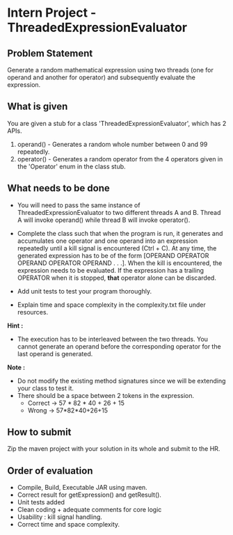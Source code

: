 # Intern Project - ThreadedExpressionEvaluator

## Problem Statement
Generate a random mathematical expression using two threads (one for operand 
and another for operator) and subsequently evaluate the expression. 

## What is given
You are given a stub for a class 'ThreadedExpressionEvaluator', which has 2 
APIs.

1. operand() - Generates a random whole number between 0 and 99 repeatedly.
2. operator() - Generates a random operator from the 4 operators given in the
 'Operator' enum in the class stub.

## What needs to be done

- You will need to pass the same instance of ThreadedExpressionEvaluator to two
different threads A and B. Thread A will invoke operand() while thread B will 
invoke operator(). 

- Complete the class such that when the program is run, 
it generates and accumulates one operator and one operand into an 
expression repeatedly until a kill signal is encountered (Ctrl + C). 
At any time, the generated expression has to be of the form [OPERAND OPERATOR
 OPERAND OPERATOR OPERAND . . .]. When the kill is encountered, the expression
  needs to be evaluated. If the expression has a trailing OPERATOR when it is 
  stopped, **that** operator alone can be discarded.

- Add unit tests to test your program thoroughly.
- Explain time and space complexity in the complexity.txt file under resources.

**Hint :**
- The execution has to be interleaved between the two threads. You cannot 
generate an operand before the corresponding operator for the last operand is 
generated.

**Note :**
- Do not modify the existing method signatures since we will be 
extending your class to test it. 
- There should be a space between 2 tokens in the expression. 
  - Correct -> 57 * 82 * 40 + 26 + 15
  - Wrong -> 57\*82\*40+26+15

## How to submit
Zip the maven project with your solution in its whole and submit to the HR.

## Order of evaluation
- Compile, Build, Executable JAR using maven.
- Correct result for getExpression() and getResult(). 
- Unit tests added
- Clean coding + adequate comments for core logic
- Usability : kill signal handling.
- Correct time and space complexity.
